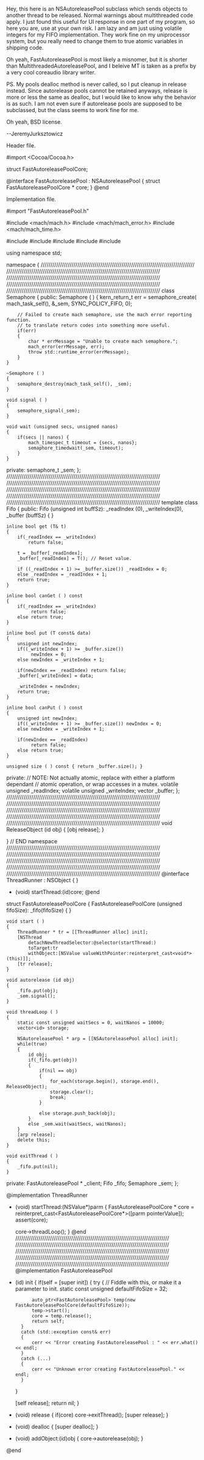 Hey, this here is an NSAutoreleasePool subclass which sends objects to another thread to be released. Normal warnings about multithreaded code apply. I just found this useful for UI response in one part of my program, so here you are, use at your own risk. I am lazy and am just using volatile integers for my FIFO implementation. They work fine on my uniprocessor system, but you really need to change them to true atomic variables in shipping code.

Oh yeah, FastAutoreleasePool is most likely a misnomer, but it is shorter than MultithreadedAutoreleasePool, and I beleive MT is taken as a prefix by a very cool coreaudio library writer. 

PS. My pools dealloc method is never called, so I put cleanup in release instead. Since autorelease pools cannot be retained anyways, release is more or less the same as dealloc, but I would like to know why the behavior is as such. I am not even sure if autorelease pools are supposed to be subclassed, but the class seems to work fine for me.

Oh yeah, BSD license.

--JeremyJurksztowicz

Header file.
    
#import <Cocoa/Cocoa.h>

struct FastAutoreleasePoolCore;

@interface FastAutoreleasePool : NSAutoreleasePool
{
	struct FastAutoreleasePoolCore * core;
}
@end


Implementation file.
    
#import "FastAutoreleasePool.h"

#include <mach/mach.h>
#include <mach/mach_error.h>
#include <mach/mach_time.h>

#include <vector>
#include <stdexcept>
#include <algorithm>
#include <memory>
#include <iostream>

using namespace std;

namespace {
////////////////////////////////////////////////////////////////////////////////
////////////////////////////////////////////////////////////////////////////////
////////////////////////////////////////////////////////////////////////////////
////////////////////////////////////////////////////////////////////////////////
////////////////////////////////////////////////////////////////////////////////
class Semaphore
{
public:
	Semaphore ( )
	{
		kern_return_t err = semaphore_create(
			mach_task_self(), &_sem, SYNC_POLICY_FIFO, 0);
			
		// Failed to create mach semaphore, use the mach error reporting function.
		// to translate return codes into something more useful.
		if(err) 
		{
			char * errMessage = "Unable to create mach semaphore.";
			mach_error(errMessage, err);
			throw std::runtime_error(errMessage);
		}
	}
	
	~Semaphore ( )
	{
		semaphore_destroy(mach_task_self(), _sem);
	}
	
	void signal ( )
	{
		semaphore_signal(_sem);
	}
	
	void wait (unsigned secs, unsigned nanos)
	{
		if(secs || nanos) {
			mach_timespec_t timeout = {secs, nanos};
			semaphore_timedwait(_sem, timeout);
		}
	}

private:
	semaphore_t _sem;
};
////////////////////////////////////////////////////////////////////////////////
////////////////////////////////////////////////////////////////////////////////
////////////////////////////////////////////////////////////////////////////////
////////////////////////////////////////////////////////////////////////////////
////////////////////////////////////////////////////////////////////////////////
template<typename T> 
class Fifo
{
public:
	Fifo (unsigned int buffSz): 
		_readIndex (0), 
		_writeIndex(0), 
		_buffer    (buffSz) { }

	inline bool get (T& t) 
	{
		if(_readIndex == _writeIndex) 
			return false;
			
		t = _buffer[_readIndex];
		_buffer[_readIndex] = T(); // Reset value.
		
		if ((_readIndex + 1) >= _buffer.size()) _readIndex = 0;
		else _readIndex = _readIndex + 1;
		return true;
	}
	
	inline bool canGet ( ) const
	{
		if(_readIndex == _writeIndex) 
			 return false;
		else return true;
	}
	
	inline bool put (T const& data) 
	{
		unsigned int newIndex;
		if((_writeIndex + 1) >= _buffer.size()) 
			 newIndex = 0;
		else newIndex = _writeIndex + 1;

		if(newIndex == _readIndex) return false;
		_buffer[_writeIndex] = data;

		_writeIndex = newIndex;
		return true;
	}

	inline bool canPut ( ) const
	{
		unsigned int newIndex;
		if((_writeIndex + 1) >= _buffer.size()) newIndex = 0;
		else newIndex = _writeIndex + 1;

		if(newIndex == _readIndex) 
			 return false;
		else return true;
	}

	unsigned size ( ) const { return _buffer.size(); }

private:
	// NOTE: Not actually atomic, replace with either a platform dependant
	// atomic operation, or wrap accesses in a mutex.
	volatile unsigned _readIndex;
	volatile unsigned _writeIndex;
	vector<T> _buffer;
};
////////////////////////////////////////////////////////////////////////////////
////////////////////////////////////////////////////////////////////////////////
////////////////////////////////////////////////////////////////////////////////
////////////////////////////////////////////////////////////////////////////////
////////////////////////////////////////////////////////////////////////////////
void ReleaseObject (id obj)
{
	[obj release];
}

} // END namespace
////////////////////////////////////////////////////////////////////////////////
////////////////////////////////////////////////////////////////////////////////
////////////////////////////////////////////////////////////////////////////////
////////////////////////////////////////////////////////////////////////////////
////////////////////////////////////////////////////////////////////////////////
@interface ThreadRunner : NSObject
{ }
- (void) startThread:(id)core;
@end

struct FastAutoreleasePoolCore
{
	FastAutoreleasePoolCore (unsigned fifoSize): 
		_fifo(fifoSize) 
	{ }
	
	void start ( )
	{
		ThreadRunner * tr = [[ThreadRunner alloc] init];
		[NSThread 
			detachNewThreadSelector:@selector(startThread:)
			toTarget:tr
			withObject:[NSValue valueWithPointer:reinterpret_cast<void*>(this)]];
		[tr release];
	}
	
	void autorelease (id obj)
	{
		_fifo.put(obj);
		_sem.signal();
	}
	
	void threadLoop ( )
	{
		static const unsigned waitSecs = 0, waitNanos = 10000;
		vector<id> storage;
		
		NSAutoreleasePool * arp = [[NSAutoreleasePool alloc] init];
		while(true)
		{
			id obj;
			if(_fifo.get(obj))
			{
				if(nil == obj)
				{
					for_each(storage.begin(), storage.end(), ReleaseObject);
					storage.clear();
					break;
				}
					
				else storage.push_back(obj);
			}
			else _sem.wait(waitSecs, waitNanos);
		}
		[arp release];
		delete this;
	}
	
	void exitThread ( )
	{
		_fifo.put(nil);
	}

private:
	FastAutoreleasePool *	_client;
	Fifo<id>		_fifo;
	Semaphore	_sem;
};

@implementation ThreadRunner
- (void) startThread:(NSValue*)parm
{
	FastAutoreleasePoolCore * core = 
		reinterpret_cast<FastAutoreleasePoolCore*>([parm pointerValue]);
	assert(core);
		
	core->threadLoop();
}
@end
////////////////////////////////////////////////////////////////////////////////
////////////////////////////////////////////////////////////////////////////////
////////////////////////////////////////////////////////////////////////////////
////////////////////////////////////////////////////////////////////////////////
////////////////////////////////////////////////////////////////////////////////
@implementation FastAutoreleasePool

- (id) init
{
	if(self = [super init])
	{
		try {
			// Fiddle with this, or make it a parameter to init.
			static const unsigned defaultFifoSize = 32;

			auto_ptr<FastAutoreleasePool> temp(new FastAutoreleasePoolCore(defaultFifoSize));
			temp->start();
			core = temp.release();
			return self;
		}
		catch (std::exception const& err)
		{
			cerr << "Error creating FastAutoreleasePool : " << err.what() << endl;
		}
		catch (...)
		{
			cerr << "Unknown error creating FastAutoreleasePool." << endl;
		}
	}
	
	[self release];
	return nil;
}

- (void) release
{
	if(core) core->exitThread();
	[super release];
}

- (void) dealloc
{
	[super dealloc];
}

- (void) addObject:(id)obj
{
	core->autorelease(obj);
}

@end
